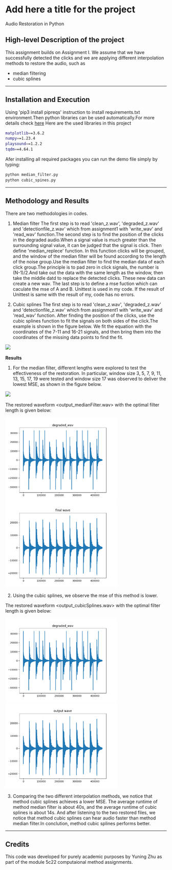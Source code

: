 # Add here a title for the project
Audio Restoration in Python
 
## High-level Description of the project
This assignment builds on Assignment I. We assume that we have successfully detected the clicks and we are applying different interpolation methods to restore the audio, such as
- median filtering
- cubic splines

---

## Installation and Execution

Using 'pip3 install pipreqs' instruction to install requirements.txt environment.Then python libraries can be used automatically.For more details check [here](https://github.com/bndr/pipreqs)
Here are the used libraries in this project

```sh
matplotlib==3.6.2
numpy==1.23.4
playsound==1.2.2
tqdm==4.64.1
```


Afer installing all required packages you can run the demo file simply by typing:
```sh
python median_filter.py
python cubic_spines.py
```
---

## Methodology and Results
There are two methodologies in codes. 
1. Median filter 
The first step is to read 'clean_z.wav', 'degraded_z.wav' and 'detectionfile_z.wav' which from assignment1 with 'write_wav' and 'read_wav' function.The second step is to find the position of the clicks in the degraded audio.When a signal value is much greater than the surrounding signal value, it can be judged that the signal is click. Then define 'median_replece' function. In this function clicks will be grouped, and the window of the median filter will be found according to the length of the noise group.Use the median filter to find the median data of each click group.The principle is to pad zero in click signals, the number is (N-1)/2.And take out the data with the same length as the window, then take the middle datd to replace the detected clicks. These new data can create a new wav. The last step is to define a mse fuction which can caculate the mse of A and B. Unittest is used in my code. If the result  of Unittest is same with the result of my, code has no errors.

2. Cubic splines
The first step is to read 'clean_z.wav', 'degraded_z.wav' and 'detectionfile_z.wav' which from assignment1 with 'write_wav' and 'read_wav' function. After finding the position of the clicks, use the cubic splines function to fit the signals on both sides of the click.The example is shown in the figure below. We fit the equation with the coordinates of the 7-11 and 16-21 signals, and then bring them into the coordinates of the missing data points to find the fit.

<img src="cubic splines.jpg" width="350">



**Results**

1. For the median filter, different lengths were explored to test the effectiveness of the restoration. In particular, window size 3, 5, 7, 9, 11, 13, 15, 17, 19 were tested and window size 17 was observed to deliver the lowest MSE, as shown in the figure below.

<img src="mse vs window-size.PNG" width="350">

The restored waveform <output_medianFilter.wav> with the optimal filter length is given below:

<img src="median_degraded_wav.png" width="350">
<img src="median_final_wav.png" width="350">



2. Using the cubic splines, we observe the mse of this method is lower.

The restored waveform <output_cubicSplines.wav> with the optimal filter length is given below:

<img src="cubic_degraded_wav.png" width="350">
<img src="cubic_final_wav.png" width="350">


3. Comparing the two different interpolation methods, we notice that method cubic splines achieves a lower MSE. The average runtime of method median filter is about 40s, and the average runtime of cubic splines is about 14s. And after listening to the two restored files, we notice that method cubic splines can hear audio faster than method median filter.In conclution, method cubic splines performs better.


---
## Credits

This code was developed for purely academic purposes by Yuning Zhu as part of the module 5c22 computaional method assignments.







